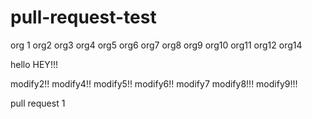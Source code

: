 # pull-request-test
org 1
org2
org3
org4
org5
org6
org7
org8
org9
org10
org11
org12
org14

hello
HEY!!!

modify2!!
modify4!!
modify5!!
modify6!!
modify7
modify8!!!
modify9!!!

pull request 1
